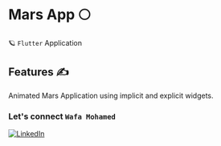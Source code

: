 # Mars App 🌕

🪐  `Flutter` Application 


## Features ✍
Animated Mars Application using implicit and explicit widgets.

### Let's connect `Wafa Mohamed`
[![LinkedIn](https://img.shields.io/badge/linkedin-%230077B5.svg?style=for-the-badge&logo=linkedin&logoColor=white)](https://www.linkedin.com/in/wafa-mo/)




